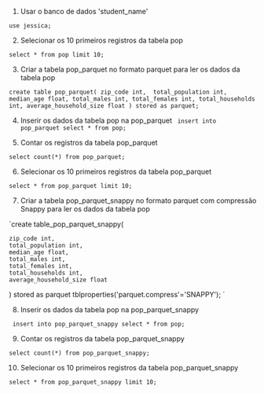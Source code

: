 1. Usar o banco de dados 'student_name'

`use jessica;`

2. Selecionar os 10 primeiros registros da tabela pop

`select * from pop limit 10;` 

3. Criar a tabela pop_parquet no formato parquet para ler os dados da tabela pop

`create table pop_parquet(
    zip_code int, 
    total_population int,
    median_age float,
    total_males int,
    total_females int,
    total_households int,
    average_household_size float
 )
 stored as parquet; `

4. Inserir os dados da tabela pop na pop_parquet
` insert into pop_parquet select * from pop;`

5. Contar os registros da tabela pop_parquet

`select count(*) from pop_parquet;`

6. Selecionar os 10 primeiros registros da tabela pop_parquet

`select * from pop_parquet limit 10;`

7. Criar a tabela pop_parquet_snappy no formato parquet com compressão Snappy para ler os dados da tabela pop

`create table_pop_parquet_snappy(

    zip_code int, 
    total_population int,
    median_age float,
    total_males int,
    total_females int,
    total_households int,
    average_household_size float
 )
 stored as parquet
 tblproperties('parquet.compress'='SNAPPY'); `

8. Inserir os dados da tabela pop na pop_parquet_snappy

` insert into pop_parquet_snappy select * from pop;`

9. Contar os registros da tabela pop_parquet_snappy

`select count(*) from pop_parquet_snappy;`

10. Selecionar os 10 primeiros registros da tabela pop_parquet_snappy

`select * from pop_parquet_snappy limit 10;`

